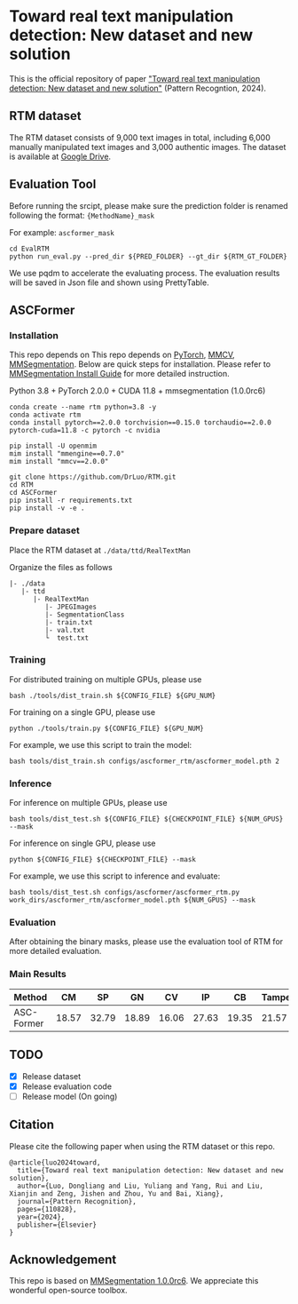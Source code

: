 # Toward real text manipulation detection: New dataset and new solution
This is the official repository of paper ["Toward real text manipulation detection: New dataset and new solution"](https://doi.org/10.1016/j.patcog.2024.110828) (Pattern Recogntion, 2024).

## RTM dataset

The RTM dataset consists of 9,000 text images in total, including 6,000 manually manipulated text images and 3,000 authentic images. The dataset is available at [Google Drive](https://drive.google.com/file/d/11AHZ8ih_kDCFilGceevppcGkKR4vDJD2/view?usp=sharing).

## Evaluation Tool

Before running the srcipt, please make sure the prediction folder is renamed following the format:
`{MethodName}_mask`

For example: `ascformer_mask`

```shell
cd EvalRTM
python run_eval.py --pred_dir ${PRED_FOLDER} --gt_dir ${RTM_GT_FOLDER}
```
We use pqdm to accelerate the evaluating process. The evaluation results will be saved in Json file and shown using PrettyTable.

## ASCFormer

### Installation

This repo depends on This repo depends on [PyTorch](https://pytorch.org/), [MMCV](https://github.com/open-mmlab/mmcv), [MMSegmentation](https://github.com/open-mmlab/mmsegmentation).
Below are quick steps for installation.
Please refer to [MMSegmentation Install Guide](https://mmsegmentation.readthedocs.io/en/dev-1.x/get_started.html) for more detailed instruction.

Python 3.8 + PyTorch 2.0.0 + CUDA 11.8 + mmsegmentation (1.0.0rc6)

```shell
conda create --name rtm python=3.8 -y
conda activate rtm
conda install pytorch==2.0.0 torchvision==0.15.0 torchaudio==2.0.0 pytorch-cuda=11.8 -c pytorch -c nvidia

pip install -U openmim
mim install "mmengine==0.7.0"
mim install "mmcv==2.0.0"

git clone https://github.com/DrLuo/RTM.git
cd RTM
cd ASCFormer
pip install -r requirements.txt
pip install -v -e .
```

### Prepare dataset

Place the RTM dataset at `./data/ttd/RealTextMan` 

Organize the files as follows

```
|- ./data
   |- ttd
      |- RealTextMan
         |- JPEGImages
         |- SegmentationClass
         |- train.txt
         |- val.txt
         └  test.txt
```


### Training

For distributed training on multiple GPUs, please use

```shell
bash ./tools/dist_train.sh ${CONFIG_FILE} ${GPU_NUM}
```

For training on a single GPU, please use

```shell
python ./tools/train.py ${CONFIG_FILE} ${GPU_NUM}
```

For example, we use this script to train the model:

```shell
bash tools/dist_train.sh configs/ascformer_rtm/ascformer_model.pth 2
```


### Inference

For inference on multiple GPUs, please use

```shell
bash tools/dist_test.sh ${CONFIG_FILE} ${CHECKPOINT_FILE} ${NUM_GPUS} --mask
```

For inference on single GPU, please use

```shell
python ${CONFIG_FILE} ${CHECKPOINT_FILE} --mask
```



For example, we use this script to inference and evaluate:

```shell
bash tools/dist_test.sh configs/ascformer/ascformer_rtm.py work_dirs/ascformer_rtm/ascformer_model.pth ${NUM_GPUS} --mask
```

### Evaluation

After obtaining the binary masks, please use the evaluation tool of RTM for more detailed evaluation.


### Main Results

|Method|CM|SP|GN|CV|IP|CB|Tamper|All|download|
|-|-|-|-|-|-|-|-|-|-|
|ASC-Former|18.57|32.79|18.89|16.06|27.63|19.35|21.57|19.71|[model](https://drive.google.com/file/d/1xltdrDhqeyDh3TnynXDn0eVZnAKtnlKx/view?usp=sharing)|


## TODO
- [x] Release dataset
- [x] Release evaluation code
- [ ] Release model (On going)

## Citation
Please cite the following paper when using the RTM dataset or this repo.

```
@article{luo2024toward,
  title={Toward real text manipulation detection: New dataset and new solution},
  author={Luo, Dongliang and Liu, Yuliang and Yang, Rui and Liu, Xianjin and Zeng, Jishen and Zhou, Yu and Bai, Xiang},
  journal={Pattern Recognition},
  pages={110828},
  year={2024},
  publisher={Elsevier}
}
```

## Acknowledgement

This repo is based on [MMSegmentation 1.0.0rc6](https://github.com/open-mmlab/mmsegmentation). We appreciate this wonderful open-source toolbox.
